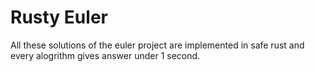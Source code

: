 # Rusty Euler

All these solutions of the euler project are implemented in safe rust and every alogrithm gives answer under 1 second.
